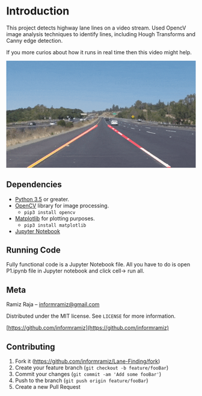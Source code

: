 
# Introduction
This project detects highway lane lines on a video stream. Used OpencV image analysis techniques to identify lines, including Hough Transforms and Canny edge detection.

If you more curios about how it runs in real time then this video might help.

![screenshot](visualization/animation.gif) 

## Dependencies 

* [Python 3.5](https://www.python.org/downloads/) or greater. 
* [OpenCV](http://opencv.org/about.html) library for image processing. 
    * ```pip3 install opencv```
* [Matplotlib](https://matplotlib.org/) for plotting purposes. 
    * ```pip3 install matplotlib```
* [Jupyter Notebook](http://jupyter.org/install.html)

## Running Code

Fully functional code is a Jupyter Notebook file. All you have to do is open P1.ipynb file in Jupyter notebook and click cell-> run all.


## Meta

Ramiz Raja – informramiz@gmail.com

Distributed under the MIT license. See ``LICENSE`` for more information.

[https://github.com/informramiz](https://github.com/informramiz)

## Contributing

1. Fork it (<https://github.com/informramiz/Lane-Finding/fork>)
2. Create your feature branch (`git checkout -b feature/fooBar`)
3. Commit your changes (`git commit -am 'Add some fooBar'`)
4. Push to the branch (`git push origin feature/fooBar`)
5. Create a new Pull Request
